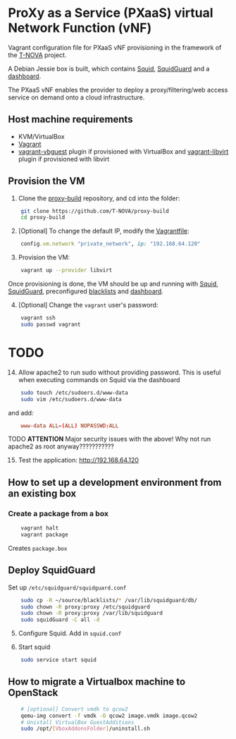 # ProXy as a Service (PXaaS) virtual Network Function (vNF)

Vagrant configuration file for PXaaS vNF provisioning in the framework of the [T-NOVA](http://t-nova.eu/) project.

A Debian Jessie box is built, which contains [Squid](http://www.squid-cache.org/), [SquidGuard](http://www.squidguard.org/) and a [dashboard](https://github.com/T-NOVA/Squid-dashboard).

The PXaaS vNF enables the provider to deploy a proxy/filtering/web access service on demand onto a cloud infrastructure.


## Host machine requirements

* KVM/VirtualBox
* [Vagrant](http://vagrantup.com)
* [vagrant-vbguest](https://github.com/dotless-de/vagrant-vbguest) plugin if provisioned with VirtualBox and [vagrant-libvirt](https://github.com/vagrant-libvirt/vagrant-libvirt) plugin if provisioned with libvirt

## Provision the VM

1. Clone the [proxy-build](https://github.com/T-NOVA/proxy-build) repository, and cd into the folder:

```sh
    git clone https://github.com/T-NOVA/proxy-build
    cd proxy-build
```

2. [Optional] To change the default IP, modify the [Vagrantfile](Vagrantfile):

```ruby
    config.vm.network "private_network", ip: "192.168.64.120"
```

3. Provision the VM:

```sh
    vagrant up --provider libvirt
```

Once provisioning is done, the VM should be up and running with [Squid](http://www.squid-cache.org/), [SquidGuard](http://www.squidguard.org/), preconfigured [blacklists](http://dsi.ut-capitole.fr/blacklists/index_en.php) and [dashboard](https://github.com/T-NOVA/Squid-dashboard).

4. [Optional] Change the `vagrant` user's password:

```sh
    vagrant ssh
    sudo passwd vagrant
```



# TODO

14. Allow apache2 to run sudo without providing password. This is useful when executing commands on Squid via the dashboard

```sh
    sudo touch /etc/sudoers.d/www-data
    sudo vim /etc/sudoers.d/www-data
```

and add:

```conf
    www-data ALL=(ALL) NOPASSWD:ALL
```

TODO
**ATTENTION** Major security issues with the above! Why not run apache2 as root anyway???????????


15. Test the application: http://192.168.64.120


## How to set up a development environment from an existing box

### Create a package from a box

```sh
    vagrant halt
    vagrant package
```

Creates `package.box`



## Deploy SquidGuard

Set up `/etc/squidguard/squidguard.conf`

```sh
    sudo cp -R ~/source/blacklists/* /var/lib/squidguard/db/
    sudo chown -R proxy:proxy /etc/squidguard
    sudo chown -R proxy:proxy /var/lib/squidguard
    sudo squidGuard -C all -d
```

5. Configure Squid. Add in `squid.conf`

6. Start squid

```sh
    sudo service start squid
```

## How to migrate a Virtualbox machine to OpenStack

```sh
    # [optional] Convert vmdk to qcow2
    qemu-img convert -f vmdk -O qcow2 image.vmdk image.qcow2
    # Unistall VirtualBox GuestAdditions
    sudo /opt/[VboxAddonsFolder]/uninstall.sh
```


